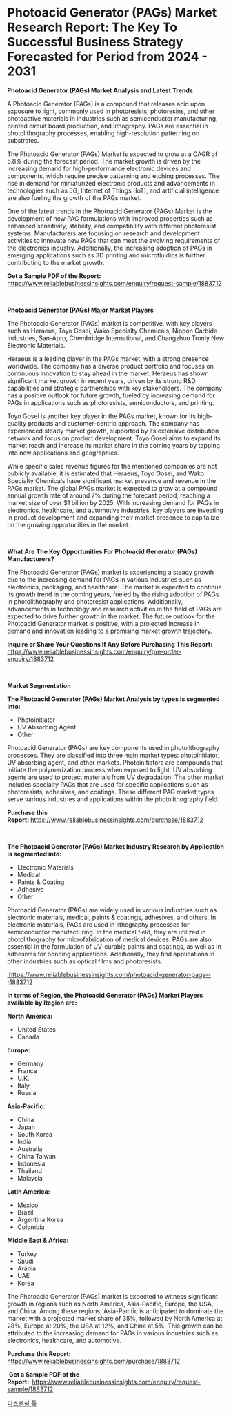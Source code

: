 <p><h1>Photoacid Generator (PAGs) Market Research Report: The Key To Successful Business Strategy Forecasted for Period from 2024 - 2031</h1></p><p><strong>Photoacid Generator (PAGs) Market Analysis and Latest Trends</strong></p>
<p><p>A Photoacid Generator (PAGs) is a compound that releases acid upon exposure to light, commonly used in photoresists, photoresins, and other photoactive materials in industries such as semiconductor manufacturing, printed circuit board production, and lithography. PAGs are essential in photolithography processes, enabling high-resolution patterning on substrates.</p><p>The Photoacid Generator (PAGs) Market is expected to grow at a CAGR of 5.8% during the forecast period. The market growth is driven by the increasing demand for high-performance electronic devices and components, which require precise patterning and etching processes. The rise in demand for miniaturized electronic products and advancements in technologies such as 5G, Internet of Things (IoT), and artificial intelligence are also fueling the growth of the PAGs market.</p><p>One of the latest trends in the Photoacid Generator (PAGs) Market is the development of new PAG formulations with improved properties such as enhanced sensitivity, stability, and compatibility with different photoresist systems. Manufacturers are focusing on research and development activities to innovate new PAGs that can meet the evolving requirements of the electronics industry. Additionally, the increasing adoption of PAGs in emerging applications such as 3D printing and microfluidics is further contributing to the market growth.</p></p>
<p><strong>Get a Sample PDF of the Report:&nbsp;</strong> <a href="https://www.reliablebusinessinsights.com/enquiry/request-sample/1883712">https://www.reliablebusinessinsights.com/enquiry/request-sample/1883712</a></p>
<p>&nbsp;</p>
<p><strong>Photoacid Generator (PAGs) Major Market Players</strong></p>
<p><p>The Photoacid Generator (PAGs) market is competitive, with key players such as Heraeus, Toyo Gosei, Wako Specialty Chemicals, Nippon Carbide Industries, San-Apro, Chembridge International, and Changzhou Tronly New Electronic Materials. </p><p>Heraeus is a leading player in the PAGs market, with a strong presence worldwide. The company has a diverse product portfolio and focuses on continuous innovation to stay ahead in the market. Heraeus has shown significant market growth in recent years, driven by its strong R&D capabilities and strategic partnerships with key stakeholders. The company has a positive outlook for future growth, fueled by increasing demand for PAGs in applications such as photoresists, semiconductors, and printing.</p><p>Toyo Gosei is another key player in the PAGs market, known for its high-quality products and customer-centric approach. The company has experienced steady market growth, supported by its extensive distribution network and focus on product development. Toyo Gosei aims to expand its market reach and increase its market share in the coming years by tapping into new applications and geographies.</p><p>While specific sales revenue figures for the mentioned companies are not publicly available, it is estimated that Heraeus, Toyo Gosei, and Wako Specialty Chemicals have significant market presence and revenue in the PAGs market. The global PAGs market is expected to grow at a compound annual growth rate of around 7% during the forecast period, reaching a market size of over $1 billion by 2025. With increasing demand for PAGs in electronics, healthcare, and automotive industries, key players are investing in product development and expanding their market presence to capitalize on the growing opportunities in the market.</p></p>
<p>&nbsp;</p>
<p><strong>What Are The Key Opportunities For Photoacid Generator (PAGs) Manufacturers?</strong></p>
<p><p>The Photoacid Generator (PAGs) market is experiencing a steady growth due to the increasing demand for PAGs in various industries such as electronics, packaging, and healthcare. The market is expected to continue its growth trend in the coming years, fueled by the rising adoption of PAGs in photolithography and photoresist applications. Additionally, advancements in technology and research activities in the field of PAGs are expected to drive further growth in the market. The future outlook for the Photoacid Generator market is positive, with a projected increase in demand and innovation leading to a promising market growth trajectory.</p></p>
<p><strong>Inquire or Share Your Questions If Any Before Purchasing This Report:</strong> <a href="https://www.reliablebusinessinsights.com/enquiry/pre-order-enquiry/1883712">https://www.reliablebusinessinsights.com/enquiry/pre-order-enquiry/1883712</a></p>
<p>&nbsp;</p>
<p><strong>Market Segmentation</strong></p>
<p><strong>The Photoacid Generator (PAGs) Market Analysis by types is segmented into:</strong></p>
<p><ul><li>Photoinitiator</li><li>UV Absorbing Agent</li><li>Other</li></ul></p>
<p><p>Photoacid Generator (PAGs) are key components used in photolithography processes. They are classified into three main market types: photoinitiator, UV absorbing agent, and other markets. Photoinitiators are compounds that initiate the polymerization process when exposed to light. UV absorbing agents are used to protect materials from UV degradation. The other market includes specialty PAGs that are used for specific applications such as photoresists, adhesives, and coatings. These different PAG market types serve various industries and applications within the photolithography field.</p></p>
<p><strong>Purchase this Report:&nbsp;</strong><a href="https://www.reliablebusinessinsights.com/purchase/1883712">https://www.reliablebusinessinsights.com/purchase/1883712</a></p>
<p>&nbsp;</p>
<p><strong>The Photoacid Generator (PAGs) Market Industry Research by Application is segmented into:</strong></p>
<p><ul><li>Electronic Materials</li><li>Medical</li><li>Paints & Coating</li><li>Adhesive</li><li>Other</li></ul></p>
<p><p>Photoacid Generator (PAGs) are widely used in various industries such as electronic materials, medical, paints & coatings, adhesives, and others. In electronic materials, PAGs are used in lithography processes for semiconductor manufacturing. In the medical field, they are utilized in photolithography for microfabrication of medical devices. PAGs are also essential in the formulation of UV-curable paints and coatings, as well as in adhesives for bonding applications. Additionally, they find applications in other industries such as optical films and photoresists.</p></p>
<p><a href="https://www.reliablebusinessinsights.com/photoacid-generator-pags--r1883712">&nbsp;https://www.reliablebusinessinsights.com/photoacid-generator-pags--r1883712</a></p>
<p><strong>In terms of Region, the Photoacid Generator (PAGs) Market Players available by Region are:</strong></p>
<p>
    <p> <strong> North America: </strong>
        <ul>
            <li>United States</li>
            <li>Canada</li>
        </ul>
        </p> 
    <p> <strong> Europe: </strong>
        <ul>
            <li>Germany</li>
            <li>France</li>
            <li>U.K.</li>
            <li>Italy</li>
            <li>Russia</li>
        </ul>
        </p> 
    <p> <strong> Asia-Pacific: </strong>
        <ul>
            <li>China</li>
            <li>Japan</li>
            <li>South Korea</li>
            <li>India</li>
            <li>Australia</li>
            <li>China Taiwan</li>
            <li>Indonesia</li>
            <li>Thailand</li>
            <li>Malaysia</li>
        </ul>
        </p> 
    <p> <strong> Latin America: </strong>
        <ul>
            <li>Mexico</li>
            <li>Brazil</li>
            <li>Argentina Korea</li>
            <li>Colombia</li>
        </ul>
        </p> 
    <p> <strong> Middle East & Africa: </strong>
        <ul>
            <li>Turkey</li>
            <li>Saudi</li>
            <li>Arabia</li>
            <li>UAE</li>
            <li>Korea</li>
        </ul>
    </p>
    </p>
<p><p>The Photoacid Generator (PAGs) market is expected to witness significant growth in regions such as North America, Asia-Pacific, Europe, the USA, and China. Among these regions, Asia-Pacific is anticipated to dominate the market with a projected market share of 35%, followed by North America at 28%, Europe at 20%, the USA at 12%, and China at 5%. This growth can be attributed to the increasing demand for PAGs in various industries such as electronics, healthcare, and automotive.</p></p>
<p><strong>Purchase this Report: </strong><a href="https://www.reliablebusinessinsights.com/purchase/1883712">https://www.reliablebusinessinsights.com/purchase/1883712</a></p>
<p>&nbsp;<strong>Get a Sample PDF of the Report:&nbsp;&nbsp;</strong><a href="https://www.reliablebusinessinsights.com/enquiry/request-sample/1883712">https://www.reliablebusinessinsights.com/enquiry/request-sample/1883712</a></p>
<p><strong></strong></p>
<p><p><a href="https://github.com/regina00882/Market-Research-Report-List-1/blob/main/5083798145010.md">디스펜싱 툴</a></p></p>